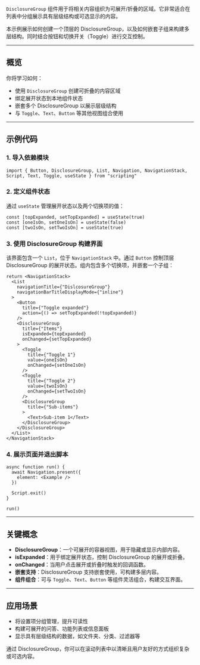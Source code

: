`DisclosureGroup` 组件用于将相关内容组织为可展开/折叠的区域。它非常适合在列表中分组展示具有层级结构或可选显示的内容。

本示例展示如何创建一个顶层的 DisclosureGroup，以及如何嵌套子组来构建多层结构。同时结合按钮和切换开关（Toggle）进行交互控制。

---

## 概览

你将学习如何：

* 使用 `DisclosureGroup` 创建可折叠的内容区域
* 绑定展开状态到本地组件状态
* 嵌套多个 DisclosureGroup 以展示层级结构
* 与 `Toggle`、`Text`、`Button` 等其他视图组合使用

---

## 示例代码

### 1. 导入依赖模块

```tsx
import { Button, DisclosureGroup, List, Navigation, NavigationStack, Script, Text, Toggle, useState } from "scripting"
```

### 2. 定义组件状态

通过 `useState` 管理展开状态以及两个切换项的值：

```tsx
const [topExpanded, setTopExpanded] = useState(true)
const [oneIsOn, setOneIsOn] = useState(false)
const [twoIsOn, setTwoIsOn] = useState(true)
```

### 3. 使用 DisclosureGroup 构建界面

该界面包含一个 `List`，位于 `NavigationStack` 中。通过 `Button` 控制顶层 DisclosureGroup 的展开状态。组内包含多个切换项，并嵌套一个子组：

```tsx
return <NavigationStack>
  <List
    navigationTitle={"DislcosureGroup"}
    navigationBarTitleDisplayMode={"inline"}
  >
    <Button
      title={"Toggle expanded"}
      action={() => setTopExpanded(!topExpanded)}
    />
    <DisclosureGroup
      title={"Items"}
      isExpanded={topExpanded}
      onChanged={setTopExpanded}
    >
      <Toggle
        title={"Toggle 1"}
        value={oneIsOn}
        onChanged={setOneIsOn}
      />
      <Toggle
        title={"Toggle 2"}
        value={twoIsOn}
        onChanged={setTwoIsOn}
      />
      <DisclosureGroup
        title={"Sub-items"}
      >
        <Text>Sub-item 1</Text>
      </DisclosureGroup>
    </DisclosureGroup>
  </List>
</NavigationStack>
```

### 4. 展示页面并退出脚本

```tsx
async function run() {
  await Navigation.present({
    element: <Example />
  })

  Script.exit()
}

run()
```

---

## 关键概念

* **DisclosureGroup**：一个可展开的容器视图，用于隐藏或显示内部内容。
* **isExpanded**：用于绑定展开状态，控制 DisclosureGroup 的展开或折叠。
* **onChanged**：当用户点击展开或折叠时触发的回调函数。
* **嵌套支持**：DisclosureGroup 支持嵌套使用，可构建多层内容。
* **组件组合**：可与 `Toggle`、`Text`、`Button` 等组件灵活组合，构建交互界面。

---

## 应用场景

* 将设置项分组管理，提升可读性
* 构建可展开的问答、功能列表或信息面板
* 显示具有层级结构的数据，如文件夹、分类、过滤器等

通过 DisclosureGroup，你可以在滚动列表中以清晰且用户友好的方式组织复杂或可选内容。
